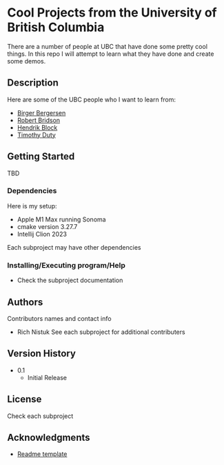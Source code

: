 # Cool Projects from the University of British Columbia

There are a number of people at UBC that have done some pretty cool things. In 
this repo I will attempt to learn what they have done and create some demos. 

## Description
Here are some of the UBC people who I want to learn from:
* [Birger Bergersen](Bergersen/README.md)
* [Robert Bridson](Bridson/README.md)
* [Hendrik Block](https://scholar.google.ca/citations?user=kQon5jkAAAAJ&hl=en)
* [Timothy Duty](https://scholar.google.ca/citations?hl=en&user=BqcfS28AAAAJ)

## Getting Started
TBD

### Dependencies
Here is my setup:
* Apple M1 Max running Sonoma
* cmake version 3.27.7 
* Intellij Clion 2023

Each subproject may have other dependencies  

### Installing/Executing program/Help
* Check the subproject documentation

## Authors

Contributors names and contact info
* Rich Nistuk 
See each subproject for additional contributers 

## Version History
* 0.1
    * Initial Release

## License
Check each subproject

## Acknowledgments
* [Readme template](https://gist.github.com/DomPizzie/7a5ff55ffa9081f2de27c315f5018afc#file-readme-template-md)
